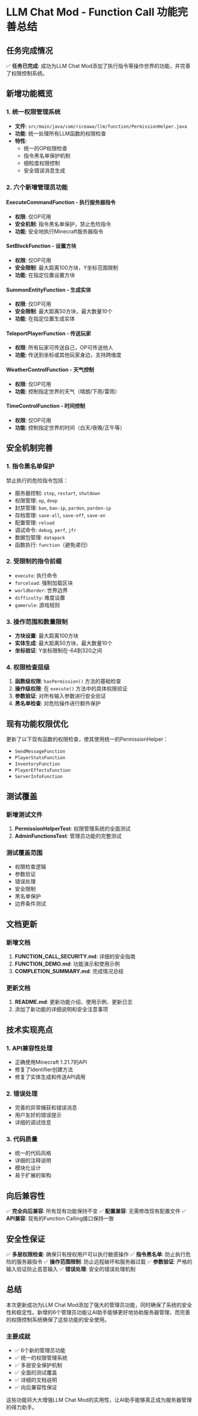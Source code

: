 # LLM Chat Mod - Function Call 功能完善总结

## 任务完成情况

✅ **任务已完成**: 成功为LLM Chat Mod添加了执行指令等操作世界的功能，并完善了权限控制系统。

## 新增功能概览

### 1. 统一权限管理系统
- **文件**: `src/main/java/com/riceawa/llm/function/PermissionHelper.java`
- **功能**: 统一处理所有LLM函数的权限检查
- **特性**:
  - 统一的OP权限检查
  - 指令黑名单保护机制
  - 细粒度权限控制
  - 安全错误消息生成

### 2. 六个新增管理员功能

#### ExecuteCommandFunction - 执行服务器指令
- **权限**: 仅OP可用
- **安全机制**: 指令黑名单保护，禁止危险指令
- **功能**: 安全地执行Minecraft服务器指令

#### SetBlockFunction - 设置方块
- **权限**: 仅OP可用
- **安全限制**: 最大距离100方块，Y坐标范围限制
- **功能**: 在指定位置设置方块

#### SummonEntityFunction - 生成实体
- **权限**: 仅OP可用
- **安全限制**: 最大距离50方块，最大数量10个
- **功能**: 在指定位置生成实体

#### TeleportPlayerFunction - 传送玩家
- **权限**: 所有玩家可传送自己，OP可传送他人
- **功能**: 传送到坐标或其他玩家身边，支持跨维度

#### WeatherControlFunction - 天气控制
- **权限**: 仅OP可用
- **功能**: 控制指定世界的天气（晴朗/下雨/雷雨）

#### TimeControlFunction - 时间控制
- **权限**: 仅OP可用
- **功能**: 控制指定世界的时间（白天/夜晚/正午等）

## 安全机制完善

### 1. 指令黑名单保护
禁止执行的危险指令包括：
- 服务器控制: `stop`, `restart`, `shutdown`
- 权限管理: `op`, `deop`
- 封禁管理: `ban`, `ban-ip`, `pardon`, `pardon-ip`
- 存档管理: `save-all`, `save-off`, `save-on`
- 配置管理: `reload`
- 调试命令: `debug`, `perf`, `jfr`
- 数据包管理: `datapack`
- 函数执行: `function`（避免递归）

### 2. 受限制的指令前缀
- `execute`: 执行命令
- `forceload`: 强制加载区块
- `worldborder`: 世界边界
- `difficulty`: 难度设置
- `gamerule`: 游戏规则

### 3. 操作范围和数量限制
- **方块设置**: 最大距离100方块
- **实体生成**: 最大距离50方块，最大数量10个
- **坐标验证**: Y坐标限制在-64到320之间

### 4. 权限检查层级
1. **函数级权限**: `hasPermission()` 方法的基础检查
2. **操作级权限**: 在 `execute()` 方法中的具体权限验证
3. **参数验证**: 对所有输入参数进行安全验证
4. **黑名单检查**: 对危险操作进行额外保护

## 现有功能权限优化

更新了以下现有函数的权限检查，使其使用统一的PermissionHelper：
- `SendMessageFunction`
- `PlayerStatsFunction`
- `InventoryFunction`
- `PlayerEffectsFunction`
- `ServerInfoFunction`

## 测试覆盖

### 新增测试文件
1. **PermissionHelperTest**: 权限管理系统的全面测试
2. **AdminFunctionsTest**: 管理员功能的完整测试

### 测试覆盖范围
- 权限检查逻辑
- 参数验证
- 错误处理
- 安全限制
- 黑名单保护
- 边界条件测试

## 文档更新

### 新增文档
1. **FUNCTION_CALL_SECURITY.md**: 详细的安全指南
2. **FUNCTION_DEMO.md**: 功能演示和使用示例
3. **COMPLETION_SUMMARY.md**: 完成情况总结

### 更新文档
1. **README.md**: 更新功能介绍、使用示例、更新日志
2. 添加了新功能的详细说明和安全注意事项

## 技术实现亮点

### 1. API兼容性处理
- 正确使用Minecraft 1.21.7的API
- 修复了Identifier创建方法
- 修复了实体生成和传送API调用

### 2. 错误处理
- 完善的异常捕获和错误消息
- 用户友好的错误提示
- 详细的调试信息

### 3. 代码质量
- 统一的代码风格
- 详细的注释说明
- 模块化设计
- 易于扩展的架构

## 向后兼容性

✅ **完全向后兼容**: 所有现有功能保持不变
✅ **配置兼容**: 无需修改现有配置文件
✅ **API兼容**: 现有的Function Calling接口保持一致

## 安全性保证

✅ **多层权限检查**: 确保只有授权用户可以执行敏感操作
✅ **指令黑名单**: 防止执行危险的服务器指令
✅ **操作范围限制**: 防止远程破坏和服务器过载
✅ **参数验证**: 严格的输入验证防止恶意输入
✅ **错误处理**: 安全的错误处理机制

## 总结

本次更新成功为LLM Chat Mod添加了强大的管理员功能，同时确保了系统的安全性和稳定性。新增的6个管理员功能让AI助手能够更好地协助服务器管理，而完善的权限控制系统确保了这些功能的安全使用。

### 主要成就
- ✅ 6个新的管理员功能
- ✅ 统一的权限管理系统
- ✅ 多层安全保护机制
- ✅ 全面的测试覆盖
- ✅ 详细的文档说明
- ✅ 向后兼容性保证

这些功能将大大增强LLM Chat Mod的实用性，让AI助手能够真正成为服务器管理的得力助手。
